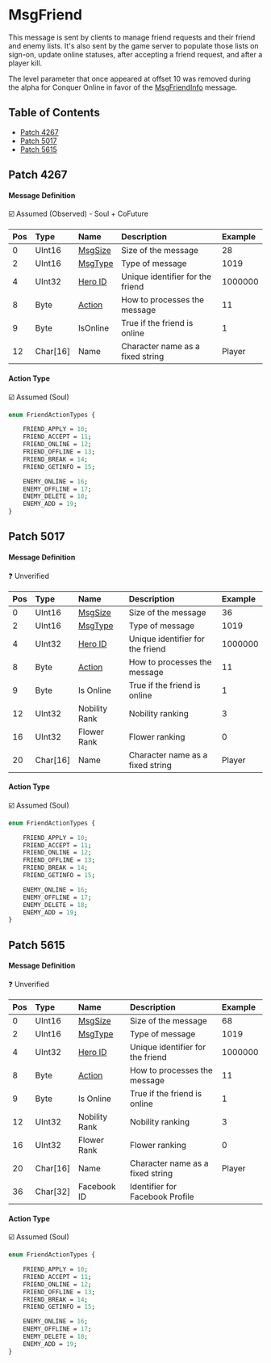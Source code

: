 # MsgFriend

This message is sent by clients to manage friend requests and their friend and enemy lists. It's also sent by the game server to populate those lists on sign-on, update online statuses, after accepting a friend request, and after a player kill.

The level parameter that once appeared at offset 10 was removed during the alpha for Conquer Online in favor of the [MsgFriendInfo](msgfriendinfo.md) message.

## Table of Contents

* [Patch 4267](#patch-4267)
* [Patch 5017](#patch-5017)
* [Patch 5615](#patch-5615)

## Patch 4267

#### Message Definition

☑️ Assumed (Observed) - Soul + CoFuture

| Pos | Type | Name | Description | Example |
|:-------|:--------|:--------|:--------|:--------|
| 0  | UInt16 | [MsgSize](index.md#message-header) | Size of the message | 28 |
| 2  | UInt16 | [MsgType](index.md#message-header) | Type of message | 1019 |
| 4  | UInt32 | [Hero ID](/network/identifiers.md) | Unique identifier for the friend | 1000000 |
| 8 | Byte | [Action](#action-type) | How to processes the message | 11 |
| 9 | Byte | IsOnline | True if the friend is online | 1 |
| 12 | Char[16] | Name | Character name as a fixed string | Player |

#### Action Type

☑️ Assumed (Soul)

```proto
enum FriendActionTypes {

    FRIEND_APPLY = 10;
    FRIEND_ACCEPT = 11;
    FRIEND_ONLINE = 12;
    FRIEND_OFFLINE = 13;
    FRIEND_BREAK = 14;
    FRIEND_GETINFO = 15;

    ENEMY_ONLINE = 16;
    ENEMY_OFFLINE = 17;
    ENEMY_DELETE = 18;
    ENEMY_ADD = 19;
}
```

## Patch 5017

#### Message Definition

❓ Unverified

| Pos | Type | Name | Description | Example |
|:-------|:--------|:--------|:--------|:--------|
| 0  | UInt16 | [MsgSize](index.md#message-header) | Size of the message | 36 |
| 2  | UInt16 | [MsgType](index.md#message-header) | Type of message | 1019 |
| 4  | UInt32 | [Hero ID](/network/identifiers.md) | Unique identifier for the friend | 1000000 |
| 8 | Byte | [Action](#action-type-1) | How to processes the message | 11 |
| 9 | Byte | Is Online | True if the friend is online | 1 |
| 12 | UInt32 | Nobility Rank | Nobility ranking | 3 |
| 16 | UInt32 | Flower Rank | Flower ranking | 0 |
| 20 | Char[16] | Name | Character name as a fixed string | Player |

#### Action Type

☑️ Assumed (Soul)

```proto
enum FriendActionTypes {

    FRIEND_APPLY = 10;
    FRIEND_ACCEPT = 11;
    FRIEND_ONLINE = 12;
    FRIEND_OFFLINE = 13;
    FRIEND_BREAK = 14;
    FRIEND_GETINFO = 15;

    ENEMY_ONLINE = 16;
    ENEMY_OFFLINE = 17;
    ENEMY_DELETE = 18;
    ENEMY_ADD = 19;
}
```

## Patch 5615

#### Message Definition

❓ Unverified

| Pos | Type | Name | Description | Example |
|:-------|:--------|:--------|:--------|:--------|
| 0  | UInt16 | [MsgSize](index.md#message-header) | Size of the message | 68 |
| 2  | UInt16 | [MsgType](index.md#message-header) | Type of message | 1019 |
| 4  | UInt32 | [Hero ID](/network/identifiers.md) | Unique identifier for the friend | 1000000 |
| 8 | Byte | [Action](#action-type-1) | How to processes the message | 11 |
| 9 | Byte | Is Online | True if the friend is online | 1 |
| 12 | UInt32 | Nobility Rank | Nobility ranking | 3 |
| 16 | UInt32 | Flower Rank | Flower ranking | 0 |
| 20 | Char[16] | Name | Character name as a fixed string | Player |
| 36 | Char[32] | Facebook ID | Identifier for Facebook Profile | |

#### Action Type

☑️ Assumed (Soul)

```proto
enum FriendActionTypes {

    FRIEND_APPLY = 10;
    FRIEND_ACCEPT = 11;
    FRIEND_ONLINE = 12;
    FRIEND_OFFLINE = 13;
    FRIEND_BREAK = 14;
    FRIEND_GETINFO = 15;

    ENEMY_ONLINE = 16;
    ENEMY_OFFLINE = 17;
    ENEMY_DELETE = 18;
    ENEMY_ADD = 19;
}
```